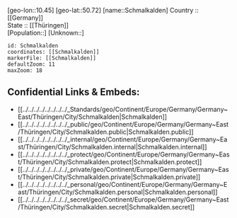 ﻿---
location: [50.72,10.45] 
mapzoom: [7,12] 
mapmarker: city 
type: City
tags:
- geo/City


SpocWebEntityId: 34044
isDeleted: false
confidential: public

---
[geo-lon::10.45] 
[geo-lat::50.72] 
[name::Schmalkalden] 
Country :: [[Germany]]  
State :: [[Thüringen]]  
[Population::] 
[Unknown::] 


```leaflet
id: Schmalkalden
coordinates: [[Schmalkalden]] 
markerFile: [[Schmalkalden]] 
defaultZoom: 11 
maxZoom: 18
```


## Confidential Links & Embeds: 
- [[../../../../../../../../_Standards/geo/Continent/Europe/Germany/Germany~East/Thüringen/City/Schmalkalden|Schmalkalden]] 
- [[../../../../../../../../_public/geo/Continent/Europe/Germany/Germany~East/Thüringen/City/Schmalkalden.public|Schmalkalden.public]] 
- [[../../../../../../../../_internal/geo/Continent/Europe/Germany/Germany~East/Thüringen/City/Schmalkalden.internal|Schmalkalden.internal]] 
- [[../../../../../../../../_protect/geo/Continent/Europe/Germany/Germany~East/Thüringen/City/Schmalkalden.protect|Schmalkalden.protect]] 
- [[../../../../../../../../_private/geo/Continent/Europe/Germany/Germany~East/Thüringen/City/Schmalkalden.private|Schmalkalden.private]] 
- [[../../../../../../../../_personal/geo/Continent/Europe/Germany/Germany~East/Thüringen/City/Schmalkalden.personal|Schmalkalden.personal]] 
- [[../../../../../../../../_secret/geo/Continent/Europe/Germany/Germany~East/Thüringen/City/Schmalkalden.secret|Schmalkalden.secret]] 
